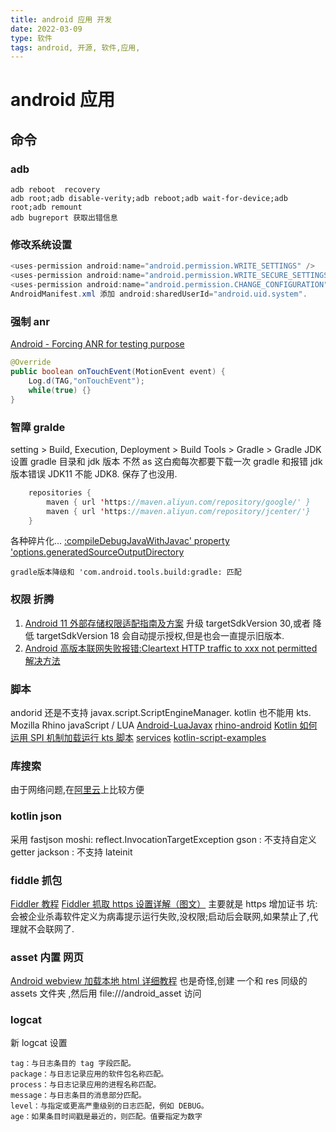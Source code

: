 ```yaml
---
title: android 应用 开发
date: 2022-03-09
type: 软件
tags: android, 开源, 软件,应用,
---
```


# android 应用

## 命令

### adb

```shell
adb reboot  recovery
adb root;adb disable-verity;adb reboot;adb wait-for-device;adb root;adb remount
adb bugreport 获取出错信息
```

### 修改系统设置

```java
<uses-permission android:name="android.permission.WRITE_SETTINGS" />
<uses-permission android:name="android.permission.WRITE_SECURE_SETTINGS" />
<uses-permission android:name="android.permission.CHANGE_CONFIGURATION" />
AndroidManifest.xml 添加 android:sharedUserId="android.uid.system".
```

### 强制 anr

[Android - Forcing ANR for testing purpose](https://stackoverflow.com/questions/13034837/android-forcing-anr-for-testing-purpose)

```java
@Override
public boolean onTouchEvent(MotionEvent event) {
    Log.d(TAG,"onTouchEvent");
    while(true) {}
}
```

### 智障 gralde

setting > Build, Execution, Deployment > Build Tools > Gradle > Gradle JDK 设置 gradle 目录和 jdk 版本
不然 as 这白痴每次都要下载一次 gradle 和报错 jdk 版本错误 JDK11 不能 JDK8.
保存了也没用.

```java
    repositories {
        maven { url 'https://maven.aliyun.com/repository/google/' }
        maven { url 'https://maven.aliyun.com/repository/jcenter/'}
    }
```

各种碎片化...
[:compileDebugJavaWithJavac' property 'options.generatedSourceOutputDirectory](https://stackoverflow.com/questions/67606085/unitylibrarycompiledebugjavawithjavac)

```
gradle版本降级和 'com.android.tools.build:gradle: 匹配
```

### 权限 折腾

1. [Android 11 外部存储权限适配指南及方案](https://www.jianshu.com/p/e94cea26e213)
   升级 targetSdkVersion 30,或者 降低 targetSdkVersion 18 会自动提示授权,但是也会一直提示旧版本.
2. [Android 高版本联网失败报错:Cleartext HTTP traffic to xxx not permitted 解决方法](https://blog.csdn.net/gengkui9897/article/details/82863966)

### 脚本

andorid 还是不支持 javax.script.ScriptEngineManager.
kotlin 也不能用 kts.
Mozilla Rhino javaScript / LUA
[Android-LuaJavax](https://github.com/bennyhuo/Android-LuaJavax)
[rhino-android](https://github.com/APISENSE/rhino-android)
[Kotlin 如何运用 SPI 机制加载运行 kts 脚本](https://blog.csdn.net/qq_29278623/article/details/88888454)
[services](https://github.com/JetBrains/kotlin/blob/master/libraries/examples/kotlin-jsr223-local-example/src/main/resources/META-INF/services/javax.script.ScriptEngineFactory)
[kotlin-script-examples](https://github.com/Kotlin/kotlin-script-examples)

### 库搜索

由于网络问题,在[阿里云](https://developer.aliyun.com/mvn/search)上比较方便

### kotlin json

采用 fastjson
moshi: reflect.InvocationTargetException
gson : 不支持自定义 getter
jackson : 不支持 lateinit

### fiddle 抓包

[Fiddler 教程](https://www.cnblogs.com/TankXiao/archive/2012/02/06/2337728.html)
[Fiddler 抓取 https 设置详解（图文）](https://www.cnblogs.com/lihuali/p/10382007.html)
主要就是 https 增加证书
坑: 会被企业杀毒软件定义为病毒提示运行失败,没权限;启动后会联网,如果禁止了,代理就不会联网了.

### asset 内置 网页

[Android webview 加载本地 html 详细教程](https://blog.csdn.net/weixin_42289137/article/details/117883227)
也是奇怪,创建 一个和 res 同级的 assets 文件夹 ,然后用 file:///android_asset 访问

### logcat

新 logcat 设置

```dotnetcli
tag：与日志条目的 tag 字段匹配。
package：与日志记录应用的软件包名称匹配。
process：与日志记录应用的进程名称匹配。
message：与日志条目的消息部分匹配。
level：与指定或更高严重级别的日志匹配，例如 DEBUG。
age：如果条目时间戳是最近的，则匹配。值要指定为数字
```
